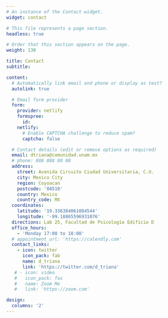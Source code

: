 ```yaml
---
# An instance of the Contact widget.
widget: contact

# This file represents a page section.
headless: true

# Order that this section appears on the page.
weight: 130

title: Contact
subtitle:

content:
  # Automatically link email and phone or display as text?
  autolink: true

  # Email form provider
  form:
    provider: netlify
    formspree:
      id:
    netlify:
      # Enable CAPTCHA challenge to reduce spam?
      captcha: false

  # Contact details (edit or remove options as required)
  email: dtriana@comunidad.unam.mx
  # phone: 888 888 88 88
  address:
    street: Avenida Circuito Ciudad Universitaria, C.U.
    city: Mexico City
    region: Coyoacan
    postcode: '04510'
    country: Mexico
    country_code: MX
  coordinates:
    latitude: '19.336384061084544'
    longitude: '-99.18865596931076'
  directions: Lab 25, Facultad de Psicología Edificio D
  office_hours:
    - 'Monday 17:00 to 18:00'
  # appointment_url: 'https://calendly.com'
  contact_links:
    - icon: twitter
      icon_pack: fab
      name: d_triana
      link: 'https://twitter.com/d_triana'
   # - icon: video
   #   icon_pack: fas
   #   name: Zoom Me
   #   link: 'https://zoom.com'

design:
  columns: '2'
---
```

